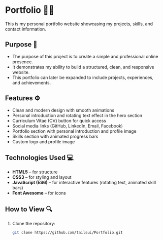 # Portfolio 👨‍💻

This is my personal portfolio website showcasing my projects, skills, and contact information.

## Purpose 🎯
- The purpose of this project is to create a simple and professional online presence.  
- It demonstrates my ability to build a structured, clean, and responsive website.  
- This portfolio can later be expanded to include projects, experiences, and achievements.  

## Features ⚙️
- Clean and modern design with smooth animations  
- Personal introduction and rotating text effect in the hero section  
- Curriculum Vitae (CV) button for quick access  
- Social media links (GitHub, LinkedIn, Email, Facebook)  
- Portfolio section with personal introduction and profile image  
- Skills section with animated progress bars  
- Custom logo and profile image  

## Technologies Used 💻
- **HTML5** – for structure  
- **CSS3** – for styling and layout  
- **JavaScript (ES6)** – for interactive features (rotating text, animated skill bars)  
- **Font Awesome** – for icons  

## How to View 🔍
1. Clone the repository:
   ```bash
   git clone https://github.com/tailsui/Portfolio.git
